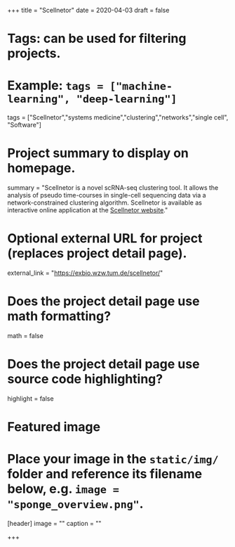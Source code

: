 +++
title = "Scellnetor"
date = 2020-04-03
draft = false

# Tags: can be used for filtering projects.
# Example: `tags = ["machine-learning", "deep-learning"]`
tags = ["Scellnetor","systems medicine","clustering","networks","single cell", "Software"]

# Project summary to display on homepage.
summary = "Scellnetor is a novel scRNA-seq clustering tool. It allows the analysis of pseudo time-courses in single-cell sequencing data via a network-constrained clustering algorithm. Scellnetor is available as interactive online application at the [Scellnetor website](https://exbio.wzw.tum.de/scellnetor/)."

# Optional external URL for project (replaces project detail page).
external_link = "https://exbio.wzw.tum.de/scellnetor/"

# Does the project detail page use math formatting?
math = false

# Does the project detail page use source code highlighting?
highlight = false

# Featured image
# Place your image in the `static/img/` folder and reference its filename below, e.g. `image = "sponge_overview.png"`.
[header]
image = ""
caption = ""

+++

